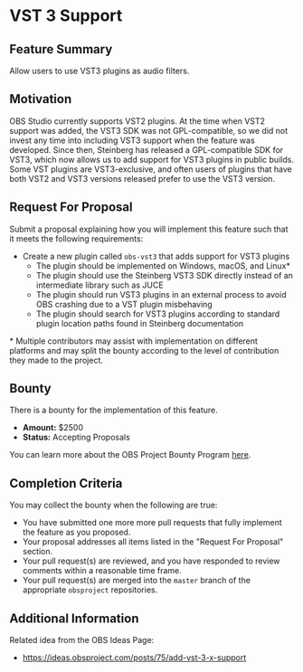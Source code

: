 # VST 3 Support


## Feature Summary

Allow users to use VST3 plugins as audio filters.


## Motivation

OBS Studio currently supports VST2 plugins. At the time when VST2 support was added, the VST3 SDK was not GPL-compatible, so we did not invest any time into including VST3 support when the feature was developed. Since then, Steinberg has released a GPL-compatible SDK for VST3, which now allows us to add support for VST3 plugins in public builds. Some VST plugins are VST3-exclusive, and often users of plugins that have both VST2 and VST3 versions released prefer to use the VST3 version.


## Request For Proposal

Submit a proposal explaining how you will implement this feature such that it meets the following requirements:

* Create a new plugin called `obs-vst3` that adds support for VST3 plugins
    * The plugin should be implemented on Windows, macOS, and Linux*
    * The plugin should use the Steinberg VST3 SDK directly instead of an intermediate library such as JUCE
    * The plugin should run VST3 plugins in an external process to avoid OBS crashing due to a VST plugin misbehaving
    * The plugin should search for VST3 plugins according to standard plugin location paths found in Steinberg documentation

\* Multiple contributors may assist with implementation on different platforms and may split the bounty according to the level of contribution they made to the project.


## Bounty

There is a bounty for the implementation of this feature.

* **Amount:** $2500
* **Status:** Accepting Proposals

You can learn more about the OBS Project Bounty Program [here]().


## Completion Criteria

You may collect the bounty when the following are true:

* You have submitted one more more pull requests that fully implement the feature as you proposed.
* Your proposal addresses all items listed in the "Request For Proposal" section.
* Your pull request(s) are reviewed, and you have responded to review comments within a reasonable time frame.
* Your pull request(s) are merged into the `master` branch of the appropriate `obsproject` repositories.


## Additional Information

Related idea from the OBS Ideas Page:
* https://ideas.obsproject.com/posts/75/add-vst-3-x-support
